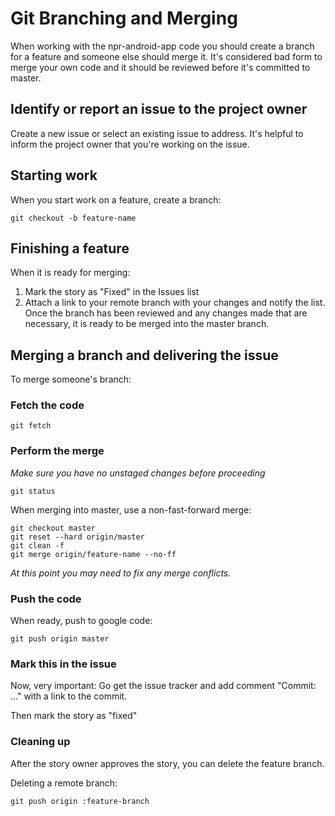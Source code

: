 # Git Branching and Merging #

When working with the npr-android-app code you should create a branch for a feature and someone else should merge it. It's considered bad form to merge your own code and it should be reviewed before it's committed to master.

## Identify or report an issue to the project owner ##
Create a new issue or select an existing issue to address.  It's helpful to inform the project owner that you're working on the issue.

## Starting work ##
When you start work on a feature, create a branch:

```
git checkout -b feature-name
```

## Finishing a feature ##

When it is ready for merging:

  1. Mark the story as "Fixed" in the Issues list
  1. Attach a link to your remote branch with your changes and notify the list. Once the branch has been reviewed and any changes made that are necessary, it is ready to be merged into the master branch.

## Merging a branch and delivering the issue ##

To merge someone's branch:

### Fetch the code ###

```
git fetch
```

### Perform the merge ###

_Make sure you have no unstaged changes before proceeding_

```
git status
```

When merging into master, use a non-fast-forward merge:

```
git checkout master
git reset --hard origin/master
git clean -f
git merge origin/feature-name --no-ff
```

_At this point you may need to fix any merge conflicts._

### Push the code ###

When ready, push to google code:

```
git push origin master
```

### Mark this in the issue ###

Now, very important: Go get the issue tracker and add comment "Commit: ..." with a link to the commit.

Then mark the story as "fixed"

### Cleaning up ###

After the story owner approves the story, you can delete the feature branch.

Deleting a remote branch:

```
git push origin :feature-branch
```